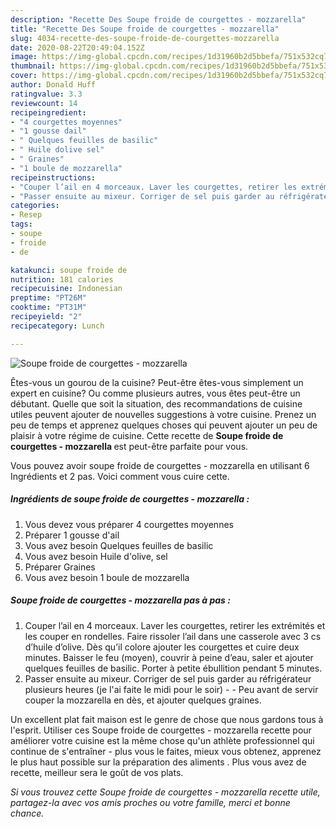 ```yaml
---
description: "Recette Des Soupe froide de courgettes - mozzarella"
title: "Recette Des Soupe froide de courgettes - mozzarella"
slug: 4034-recette-des-soupe-froide-de-courgettes-mozzarella
date: 2020-08-22T20:49:04.152Z
image: https://img-global.cpcdn.com/recipes/1d31960b2d5bbefa/751x532cq70/soupe-froide-de-courgettes-mozzarella-photo-principale-de-la-recette.jpg
thumbnail: https://img-global.cpcdn.com/recipes/1d31960b2d5bbefa/751x532cq70/soupe-froide-de-courgettes-mozzarella-photo-principale-de-la-recette.jpg
cover: https://img-global.cpcdn.com/recipes/1d31960b2d5bbefa/751x532cq70/soupe-froide-de-courgettes-mozzarella-photo-principale-de-la-recette.jpg
author: Donald Huff
ratingvalue: 3.3
reviewcount: 14
recipeingredient:
- "4 courgettes moyennes"
- "1 gousse dail"
- " Quelques feuilles de basilic"
- " Huile dolive sel"
- " Graines"
- "1 boule de mozzarella"
recipeinstructions:
- "Couper l’ail en 4 morceaux. Laver les courgettes, retirer les extrémités et les couper en rondelles. Faire rissoler l’ail dans une casserole avec 3 cs d’huile d’olive. Dès qu’il colore ajouter les courgettes et cuire deux minutes. Baisser le feu (moyen), couvrir à peine d’eau, saler et ajouter quelques feuilles de basilic. Porter à petite ébullition pendant 5 minutes."
- "Passer ensuite au mixeur. Corriger de sel puis garder au réfrigérateur plusieurs heures (je l&#39;ai faite le midi pour le soir)  Peu avant de servir couper la mozzarella en dès, et ajouter quelques graines."
categories:
- Resep
tags:
- soupe
- froide
- de

katakunci: soupe froide de 
nutrition: 181 calories
recipecuisine: Indonesian
preptime: "PT26M"
cooktime: "PT31M"
recipeyield: "2"
recipecategory: Lunch

---
```



![Soupe froide de courgettes - mozzarella](https://img-global.cpcdn.com/recipes/1d31960b2d5bbefa/751x532cq70/soupe-froide-de-courgettes-mozzarella-photo-principale-de-la-recette.jpg)

Êtes-vous un gourou de la cuisine? Peut-être êtes-vous simplement un expert en cuisine? Ou comme plusieurs autres, vous êtes peut-être un débutant. Quelle que soit la situation, des recommandations de cuisine utiles peuvent ajouter de nouvelles suggestions à votre cuisine. Prenez un peu de temps et apprenez quelques choses qui peuvent ajouter un peu de plaisir à votre régime de cuisine. Cette recette de <strong> Soupe froide de courgettes - mozzarella </strong> est peut-être parfaite pour vous.

<!--inarticleads1-->

Vous pouvez avoir soupe froide de courgettes - mozzarella en utilisant 6 Ingrédients et 2 pas. Voici comment vous cuire cette.

##### Ingrédients de soupe froide de courgettes - mozzarella :

1. Vous devez vous préparer 4 courgettes moyennes
1. Préparer 1 gousse d&#39;ail
1. Vous avez besoin  Quelques feuilles de basilic
1. Vous avez besoin  Huile d&#39;olive, sel
1. Préparer  Graines
1. Vous avez besoin 1 boule de mozzarella




<!--inarticleads2-->

##### Soupe froide de courgettes - mozzarella pas à pas :

1. Couper l’ail en 4 morceaux. Laver les courgettes, retirer les extrémités et les couper en rondelles. Faire rissoler l’ail dans une casserole avec 3 cs d’huile d’olive. Dès qu’il colore ajouter les courgettes et cuire deux minutes. Baisser le feu (moyen), couvrir à peine d’eau, saler et ajouter quelques feuilles de basilic. Porter à petite ébullition pendant 5 minutes.
1. Passer ensuite au mixeur. Corriger de sel puis garder au réfrigérateur plusieurs heures (je l&#39;ai faite le midi pour le soir) -  - Peu avant de servir couper la mozzarella en dès, et ajouter quelques graines.




<!--inarticleads1-->

<p>
Un excellent plat fait maison est le genre de chose que nous gardons tous à l'esprit. Utiliser ces Soupe froide de courgettes - mozzarella recette pour améliorer votre cuisine est la même chose qu'un athlète professionnel qui continue de s'entraîner - plus vous le faites, mieux vous obtenez, apprenez le plus haut possible sur la préparation des aliments . Plus vous avez de recette, meilleur sera le goût de vos plats.
</p>

<p>
<i>Si vous trouvez cette Soupe froide de courgettes - mozzarella recette utile, partagez-la avec vos amis proches ou votre famille, merci et bonne chance.</i>
</p>

